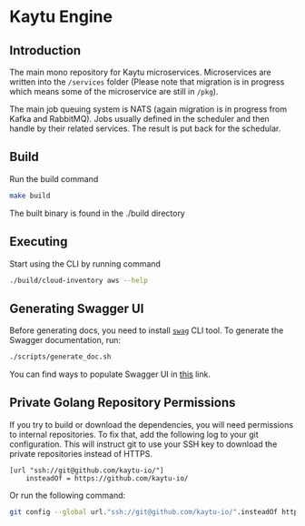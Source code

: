 # Kaytu Engine

## Introduction

The main mono repository for Kaytu microservices. Microservices are written into the `/services` folder
(Please note that migration is in progress which means some of the microservice are still in `/pkg`).

The main job queuing system is NATS (again migration is in progress from Kafka and RabbitMQ).
Jobs usually defined in the scheduler and then handle by their related services. The result
is put back for the schedular.

## Build

Run the build command

```bash
make build
```

The built binary is found in the ./build directory

## Executing

Start using the CLI by running command

```bash
./build/cloud-inventory aws --help
```

## Generating Swagger UI

Before generating docs, you need to install [`swag`](https://github.com/swaggo/echo-swagger#start-using-it) CLI tool.
To generate the Swagger documentation, run:

```bash
./scripts/generate_doc.sh
```

You can find ways to populate Swagger UI in [this](https://github.com/swaggo/swag#general-api-info) link.

## Private Golang Repository Permissions

If you try to build or download the dependencies, you will need permissions to internal repositories. To fix that, add the following log to your git configuration. This will instruct git to use your SSH key to download the private repositories instead of HTTPS.

```ssh
[url "ssh://git@github.com/kaytu-io/"]
    insteadOf = https://github.com/kaytu-io/
```

Or run the following command:

```bash
git config --global url."ssh://git@github.com/kaytu-io/".insteadOf https://github.com/kaytu-io/
```
